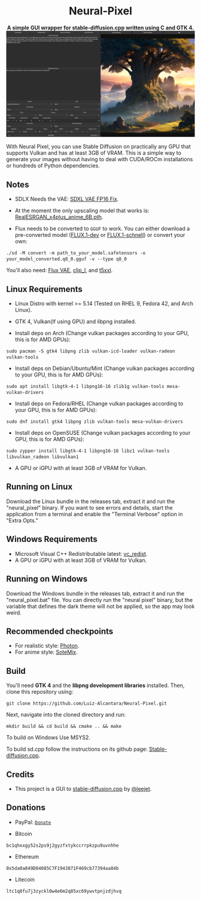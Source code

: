 <div align="center">

# Neural-Pixel
**A simple GUI wrapper for stable-diffusion.cpp written using C and GTK 4.**
![Screenshot1](https://github.com/Luiz-Alcantara/Neural-Pixel/blob/main/screenshots/img1.png?raw=true)
</div>

With Neural Pixel, you can use Stable Diffusion on practically any GPU that supports Vulkan and has at least 3GB of VRAM. This is a simple way to generate your images without having to deal with CUDA/ROCm installations or hundreds of Python dependencies.

## Notes

- SDLX Needs the VAE: [SDXL VAE FP16 Fix](https://huggingface.co/madebyollin/sdxl-vae-fp16-fix/blob/main/sdxl_vae.safetensors).

- At the moment the only upscaling model that works is: [RealESRGAN_x4plus_anime_6B.pth](https://github.com/xinntao/Real-ESRGAN/releases/download/v0.2.2.4/RealESRGAN_x4plus_anime_6B.pth).

- Flux needs to be converted to `GGUF` to work. You can either download a pre-converted model ([FLUX.1-dev](https://huggingface.co/leejet/FLUX.1-dev-gguf/tree/main) or [FLUX.1-schnell](https://huggingface.co/leejet/FLUX.1-schnell-gguf/tree/main)) or convert your own:

```
./sd -M convert -m path_to_your_model.safetensors -o your_model_converted.q8_0.gguf -v --type q8_0
```
You'll also need: [Flux VAE](https://huggingface.co/black-forest-labs/FLUX.1-dev/blob/main/ae.safetensors), [clip_l](https://huggingface.co/comfyanonymous/flux_text_encoders/blob/main/clip_l.safetensors), and [t5xxl](https://huggingface.co/comfyanonymous/flux_text_encoders/blob/main/t5xxl_fp16.safetensors).



## Linux Requirements

- Linux Distro with kernel >= 5.14 (Tested on RHEL 9, Fedora 42, and Arch Linux).

- GTK 4, Vulkan(If using GPU) and libpng installed.
- Install deps on Arch (Change vulkan packages according to your GPU, this is for AMD GPUs):
```
sudo pacman -S gtk4 libpng zlib vulkan-icd-loader vulkan-radeon vulkan-tools
```

- Install deps on Debian/Ubuntu/Mint (Change vulkan packages according to your GPU, this is for AMD GPUs):
```
sudo apt install libgtk-4-1 libpng16-16 zlib1g vulkan-tools mesa-vulkan-drivers
```

- Install deps on Fedora/RHEL (Change vulkan packages according to your GPU, this is for AMD GPUs):
```
sudo dnf install gtk4 libpng zlib vulkan-tools mesa-vulkan-drivers
```

- Install deps on OpenSUSE (Change vulkan packages according to your GPU, this is for AMD GPUs):
```
sudo zypper install libgtk-4-1 libpng16-16 libz1 vulkan-tools libvulkan_radeon libvulkan1
```

- A GPU or iGPU with at least 3GB of VRAM for Vulkan.

## Running on Linux

Download the Linux bundle in the releases tab, extract it and run the "neural_pixel" binary.
If you want to see errors and details, start the application from a terminal and enable the "Terminal Verbose" option in "Extra Opts."

## Windows Requirements

- Microsoft Visual C++ Redistributable latest: [vc_redist](https://learn.microsoft.com/en-us/cpp/windows/latest-supported-vc-redist?view=msvc-170).
- A GPU or iGPU with at least 3GB of VRAM for Vulkan.

## Running on Windows

Download the Windows bundle in the releases tab, extract it and run the "neural_pixel.bat" file.
You can directly run the "neural pixel" binary, but the variable that defines the dark theme will not be applied, so the app may look weird.

## Recommended checkpoints

- For realistic style: [Photon](https://huggingface.co/sam749/Photon-v1/blob/main/photon_v1.safetensors).
- For anime style: [SoteMix](https://civitai.com/models/72182/sotemix).

## Build

You'll need **GTK 4** and the **libpng development libraries** installed.
Then, clone this repository using:
```
git clone https://github.com/Luiz-Alcantara/Neural-Pixel.git
```
Next, navigate into the cloned directory and run:
```
mkdir build && cd build && cmake .. && make
```

To build on Windows Use MSYS2.

To build sd.cpp follow the instructions on its github page: [Stable-diffusion.cpp](https://github.com/leejet/stable-diffusion.cpp).

## Credits

- This project is a GUI to [stable-diffusion.cpp](https://github.com/leejet/stable-diffusion.cpp) by [@leejet](https://github.com/leejet).

## Donations

- PayPal: [`Donate`](https://www.paypal.com/donate/?hosted_button_id=G29L2QHNWDJHJ)

- Bitcoin
```
bc1qhxxgy52s2ps9j2gyzfxtykccrrpkzpu9uvnhhe
```
- Ethereum
```
0x5da0a849D04085C7F1943871F469cb77394aa84b
```
- Litecoin
```
ltc1q8fu7j3zyckl0w4e6m2q85xc69ywvtpnjzdjhvq
```

